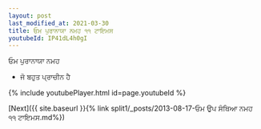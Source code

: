 ```yaml
---
layout: post
last_modified_at: 2021-03-30
title: ਓਮ ਪੁਰਾਨਾਯਾ ਨਮਹ ੧੧ ਟਾਇਮਸ
youtubeId: IP41dL4h0gI
---
```

 
 
 ਓਮ ਪੁਰਾਨਾਯਾ ਨਮਹ  
 
 -  ਜੋ ਬਹੁਤ ਪ੍ਰਾਚੀਨ ਹੈ 
 
  
 
  
 
 
 
 
 
 


{% include youtubePlayer.html id=page.youtubeId %}
 
[Next]({{ site.baseurl }}{% link  split1/_posts/2013-08-17-ਓਮ ਉਪ ਸੰਥਿਆ ਨਮਹ ੧੧ ਟਾਇਮਸ.md%})
 

